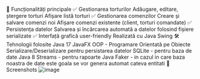 🍰 Funcționalități principale
✅ Gestionarea torturilor
Adăugare, editare, ștergere torturi
Afișare listă torturi
✅ Gestionarea comenzilor
Creare și salvare comenzi noi
Afișare comenzi existente (client, torturi comandate)
✅ Persistența datelor
Salvarea și încărcarea automată a datelor folosind fișiere serializate
✅ Interfață grafică user-friendly
Realizată cu Java Swing
🛠️ Tehnologii folosite
Java 17
JavaFX
OOP - Programare Orientată pe Obiecte
Serializare/Deserializare pentru persistarea datelor
SQLite - pentru baza de date
Java 8 Streams - pentru rapoarte
Java Faker - in cazul in care baza noastra de date este goala se vor genera automat cateva entitati
📸 Screenshots
![image](https://github.com/user-attachments/assets/76687d19-7016-47be-ba68-4ebc5bc0f935)
